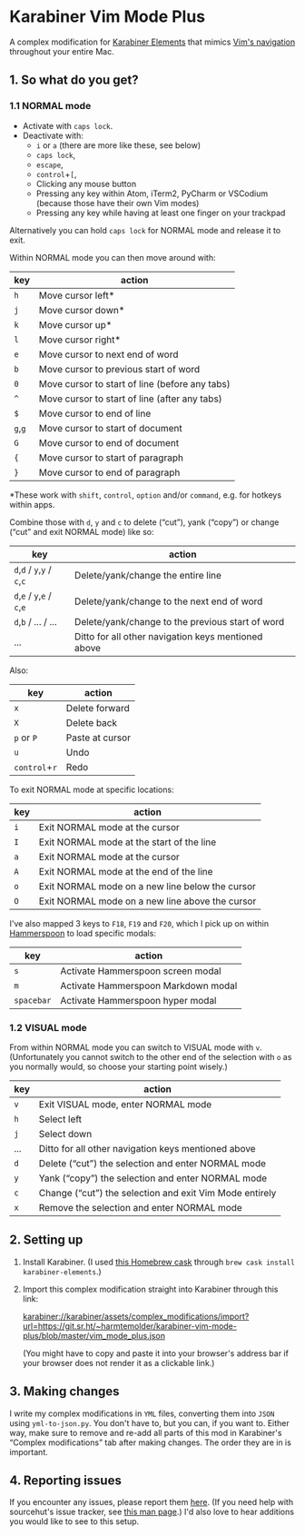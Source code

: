 # Karabiner Vim Mode Plus

A complex modification for [Karabiner Elements](https://karabiner-elements.pqrs.org/) that mimics [Vim's navigation](https://vim.fandom.com/wiki/Moving_around) throughout your entire Mac.

## 1. So what do you get?

### 1.1 NORMAL mode

* Activate with <code>caps lock</code>.
* Deactivate with:
  - <code>i</code> or <code>a</code> (there are more like these, see below)
  - <code>caps lock</code>,
  - <code>escape</code>,
  - <code>control</code>+<code>[</code>,
  - Clicking any mouse button
  - Pressing any key within Atom, iTerm2, PyCharm or VSCodium (because those have their own Vim modes)
  - Pressing any key while having at least one finger on your trackpad

Alternatively you can hold <code>caps lock</code> for NORMAL mode and release it to exit.

Within NORMAL mode you can then move around with:

key | action
--- | ---
<code>h</code> | Move cursor left*
<code>j</code> | Move cursor down*
<code>k</code> | Move cursor up*
<code>l</code> | Move cursor right*
<code>e</code> | Move cursor to next end of word
<code>b</code> | Move cursor to previous start of word
<code>0</code> | Move cursor to start of line (before any tabs)
<code>^</code> | Move cursor to start of line (after any tabs)
<code>$</code> | Move cursor to end of line
<code>g</code>,<code>g</code> | Move cursor to start of document
<code>G</code> | Move cursor to end of document
<code>{</code> | Move cursor to start of paragraph
<code>}</code> | Move cursor to end of paragraph

*These work with <code>shift</code>, <code>control</code>, <code>option</code> and/or <code>command</code>, e.g. for hotkeys within apps.

Combine those with <code>d</code>, <code>y</code> and <code>c</code> to delete (“cut”), yank (“copy”) or change (“cut” and exit NORMAL mode) like so:

key | action
--- | ---
<code>d</code>,<code>d</code> / <code>y</code>,<code>y</code> / <code>c</code>,<code>c</code> | Delete/yank/change the entire line
<code>d</code>,<code>e</code> / <code>y</code>,<code>e</code> / <code>c</code>,<code>e</code> | Delete/yank/change to the next end of word |
<code>d</code>,<code>b</code> / ... / ... | Delete/yank/change to the previous start of word
... | Ditto for all other navigation keys mentioned above

Also:

key | action
--- | ---
<code>x</code> | Delete forward
<code>X</code> | Delete back
<code>p</code> or <code>P</code> | Paste at cursor
<code>u</code> | Undo
<code>control</code>+<code>r</code> | Redo

To exit NORMAL mode at specific locations:

key | action
--- | ---
<code>i</code> | Exit NORMAL mode at the cursor
<code>I</code> | Exit NORMAL mode at the start of the line
<code>a</code> | Exit NORMAL mode at the cursor
<code>A</code> | Exit NORMAL mode at the end of the line
<code>o</code> | Exit NORMAL mode on a new line below the cursor
<code>O</code> | Exit NORMAL mode on a new line above the cursor

I've also mapped 3 keys to <code>F18</code>, <code>F19</code> and <code>F20</code>, which I pick up on within [Hammerspoon](https://www.hammerspoon.org/) to load specific modals:

key | action
--- | ---
<code>s</code> | Activate Hammerspoon screen modal
<code>m</code> | Activate Hammerspoon Markdown modal
<code>spacebar</code> | Activate Hammerspoon hyper modal

### 1.2 VISUAL mode

From within NORMAL mode you can switch to VISUAL mode with <code>v</code>. (Unfortunately you cannot switch to the other end of the selection with <code>o</code> as you normally would, so choose your starting point wisely.)

key | action
--- | ---
<code>v</code> | Exit VISUAL mode, enter NORMAL mode
<code>h</code> | Select left
<code>j</code> | Select down
... | Ditto for all other navigation keys mentioned above
<code>d</code> | Delete (“cut”) the selection and enter NORMAL mode
<code>y</code> | Yank (“copy”) the selection and enter NORMAL mode
<code>c</code> | Change (“cut”) the selection and exit Vim Mode entirely
<code>x</code> | Remove the selection and enter NORMAL mode

## 2. Setting up

1. Install Karabiner. (I used [this Homebrew cask](https://formulae.brew.sh/cask/karabiner-elements) through `brew cask install karabiner-elements`.)
2. Import this complex modification straight into Karabiner through this link:

    <a href="karabiner://karabiner/assets/complex_modifications/import?url=https://git.sr.ht/~harmtemolder/karabiner-vim-mode-plus/blob/master/vim_mode_plus.json" target="_blank">karabiner://karabiner/assets/complex_modifications/import?url=https://git.sr.ht/~harmtemolder/karabiner-vim-mode-plus/blob/master/vim_mode_plus.json</a>

    (You might have to copy and paste it into your browser's address bar if your browser does not render it as a clickable link.)

## 3. Making changes

I write my complex modifications in `YML` files, converting them into `JSON` using `yml-to-json.py`. You don't have to, but you can, if you want to. Either way, make sure to remove and re-add all parts of this mod in Karabiner's “Complex modifications” tab after making changes. The order they are in is important.

## 4. Reporting issues

If you encounter any issues, please report them [here](https://todo.sr.ht/~harmtemolder/karabiner-vim-mode-plus). (If you need help with sourcehut's issue tracker, see [this man page](https://man.sr.ht/todo.sr.ht/).) I'd also love to hear additions you would like to see to this setup.
